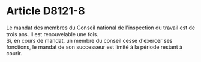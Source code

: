 # Article D8121-8

  
Le mandat des membres du Conseil national de l'inspection du travail est de trois ans. Il est renouvelable une fois.   
Si, en cours de mandat, un membre du conseil cesse d'exercer ses fonctions, le mandat de son successeur est limité à la période restant à courir.